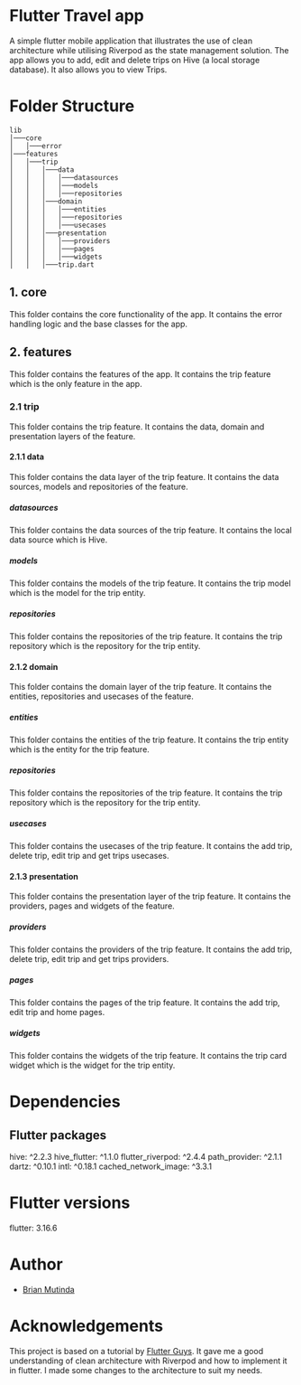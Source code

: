 # Flutter Travel app
A simple flutter mobile application that illustrates the use of clean architecture while utilising Riverpod as the state management solution.
The app allows you to add, edit and delete trips on Hive (a local storage database).
It also allows you to view Trips.

# Folder Structure
```
lib
│───core
│   │───error
│───features
│   │───trip
│   │   │───data
│   │   │   │───datasources
│   │   │   │───models
│   │   │   │───repositories
│   │   │───domain
│   │   │   │───entities
│   │   │   │───repositories
│   │   │   │───usecases
│   │   │───presentation
│   │   │   │───providers
│   │   │   │───pages
│   │   │   │───widgets
│   │   │───trip.dart
```

## 1. core
This folder contains the core functionality of the app. It contains the error handling logic and the base classes for the app.

## 2. features
This folder contains the features of the app. It contains the trip feature which is the only feature in the app.

### 2.1 trip
This folder contains the trip feature. It contains the data, domain and presentation layers of the feature.

#### 2.1.1 data
This folder contains the data layer of the trip feature. It contains the data sources, models and repositories of the feature.

##### datasources
This folder contains the data sources of the trip feature. It contains the local data source which is Hive.

##### models
This folder contains the models of the trip feature. It contains the trip model which is the model for the trip entity.

##### repositories
This folder contains the repositories of the trip feature. It contains the trip repository which is the repository for the trip entity.

#### 2.1.2 domain
This folder contains the domain layer of the trip feature. It contains the entities, repositories and usecases of the feature.

##### entities
This folder contains the entities of the trip feature. It contains the trip entity which is the entity for the trip feature.

##### repositories
This folder contains the repositories of the trip feature. It contains the trip repository which is the repository for the trip entity.

##### usecases
This folder contains the usecases of the trip feature. It contains the add trip, delete trip, edit trip and get trips usecases.

#### 2.1.3 presentation
This folder contains the presentation layer of the trip feature. It contains the providers, pages and widgets of the feature.

##### providers
This folder contains the providers of the trip feature. It contains the add trip, delete trip, edit trip and get trips providers.

##### pages
This folder contains the pages of the trip feature. It contains the add trip, edit trip and home pages.

##### widgets
This folder contains the widgets of the trip feature. It contains the trip card widget which is the widget for the trip entity.

# Dependencies
## Flutter packages
  hive: ^2.2.3
  hive_flutter: ^1.1.0
  flutter_riverpod: ^2.4.4
  path_provider: ^2.1.1
  dartz: ^0.10.1
  intl: ^0.18.1
  cached_network_image: ^3.3.1

# Flutter versions
flutter: 3.16.6

# Author
- [Brian Mutinda](https://github.com/Brian1011)

# Acknowledgements
This project is based on a tutorial by [Flutter Guys](https://www.youtube.com/watch?v=fT-eOgl_jhk).
It gave me a good understanding of clean architecture with Riverpod and how to implement it in flutter.
I made some changes to the architecture to suit my needs.



